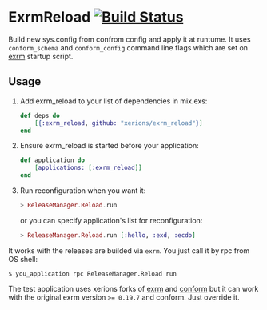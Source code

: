 # ExrmReload [![Build Status](https://travis-ci.org/xerions/exrm_reload.svg)](https://travis-ci.org/xerions/exrm_reload)

Build new sys.config from confrom config and apply it at runtume. 
It uses `conform_schema` and `conform_config` command line flags which are set on [exrm](https://github.com/bitwalker/exrm) startup script.

## Usage

1. Add exrm_reload to your list of dependencies in mix.exs:

    ```elixir
    def deps do
        [{:exrm_reload, github: "xerions/exrm_reload"}]
    end
    ```

2. Ensure exrm_reload is started before your application:

    ```elixir
    def application do
        [applications: [:exrm_reload]]
    end
    ```

3. Run reconfiguration when you want it:

	```elixir
	> ReleaseManager.Reload.run
	```

	or you can specify application's list for reconfiguration:

	```elixir
	> ReleaseManager.Reload.run [:hello, :exd, :ecdo]
	```

It works with the releases are builded via `exrm`. You just call it by rpc from OS shell:

	$ you_application rpc ReleaseManager.Reload run

The test application uses xerions forks of [exrm](https://github.com/xerions/exrm) and [conform](https://github.com/xerions/conform) but it can work with the original exrm version `>= 0.19.7` and conform. Just override it.
